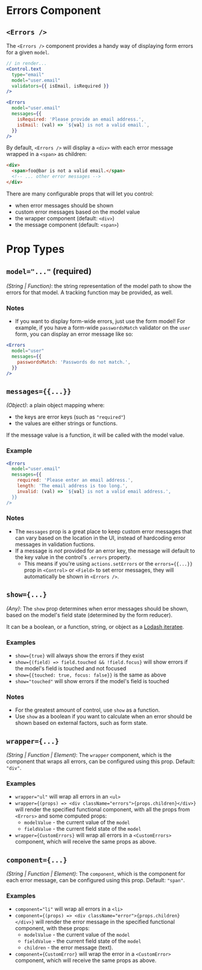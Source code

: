 # Errors Component

## `<Errors />`

The `<Errors />` component provides a handy way of displaying form errors for a given `model`.

```jsx
// in render...
<Control.text
  type="email"
  model="user.email"
  validators={{ isEmail, isRequired }}
/>

<Errors
  model="user.email"
  messages={{
    isRequired: 'Please provide an email address.',
    isEmail: (val) => `${val} is not a valid email.`,
  }}
/>
```

By default, `<Errors />` will display a `<div>` with each error message wrapped in a `<span>` as children:

```html
<div>
  <span>foo@bar is not a valid email.</span>
  <!-- ... other error messages -->
</div>
```

There are many configurable props that will let you control:
- when error messages should be shown
- custom error messages based on the model value
- the wrapper component (default: `<div>`)
- the message component (default: `<span>`)

# Prop Types

## `model="..."` (required)

_(String | Function)_: the string representation of the model path to show the errors for that model. A tracking function may be provided, as well.

### Notes
- If you want to display form-wide errors, just use the form model! For example, if you have a form-wide `passwordsMatch` validator on the `user` form, you can display an error message like so:

```jsx
<Errors
  model="user"
  messages={{
    passwordsMatch: 'Passwords do not match.',
  }}
/>
```

## `messages={{...}}`

_(Object)_: a plain object mapping where:
- the keys are error keys (such as `"required"`)
- the values are either strings or functions.

If the message value is a function, it will be called with the model value.

### Example

```jsx
<Errors
  model="user.email"
  messages={{
    required: 'Please enter an email address.',
    length: 'The email address is too long.',
    invalid: (val) => `${val} is not a valid email address.',
  }}
/>
```

### Notes
- The `messages` prop is a great place to keep custom error messages that can vary based on the location in the UI, instead of hardcoding error messages in validation fuctions.
- If a message is _not_ provided for an error key, the message will default to the key value in the control's `.errors` property.
  - This means if you're using `actions.setErrors` or the `errors={{...}}` prop in `<Control>` or `<Field>` to set error messages, they will automatically be shown in `<Errors />`.

## `show={...}`

_(Any)_: The `show` prop determines when error messages should be shown, based on the model's field state (determined by the form reducer).

It can be a boolean, or a function, string, or object as a [Lodash iteratee](https://lodash.com/docs#iteratee). 


### Examples
- `show={true}` will always show the errors if they exist
- `show={(field) => field.touched && !field.focus}` will show errors if the model's field is touched and not focused
- `show={{touched: true, focus: false}}` is the same as above
- `show="touched"` will show errors if the model's field is touched

### Notes
- For the greatest amount of control, use `show` as a function.
- Use `show` as a boolean if you want to calculate when an error should be shown based on external factors, such as form state.

## `wrapper={...}`

_(String | Function | Element)_: The `wrapper` component, which is the component that wraps all errors, can be configured using this prop. Default: `"div"`.

### Examples
- `wrapper="ul"` will wrap all errors in an `<ul>`
- `wrapper={(props) => <div className="errors">{props.children}</div>}` will render the specified functional component, with all the props from `<Errors>` and some computed props:
  - `modelValue` - the current value of the `model`
  - `fieldValue` - the current field state of the `model`
- `wrapper={CustomErrors}` will wrap all errors in a `<CustomErrors>` component, which will receive the same props as above.

## `component={...}`

_(String | Function | Element)_: The `component`, which is the component for each error message, can be configured using this prop. Default: `"span"`.

### Examples 
- `component="li"` will wrap all errors in a `<li>`
- `component={(props) => <div className="error">{props.children}</div>}` will render the error message in the specified functional component, with these props:
  - `modelValue` - the current value of the `model`
  - `fieldValue` - the current field state of the `model`
  - `children` - the error message (text).
- `component={CustomError}` will wrap the error in a `<CustomError>` component, which will receive the same props as above.
